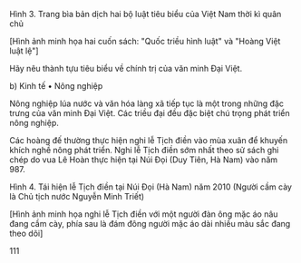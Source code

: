Hình 3. Trang bìa bản dịch hai bộ luật tiêu biểu của Việt Nam thời kì quân chủ

[Hình ảnh minh họa hai cuốn sách: "Quốc triều hình luật" và "Hoàng Việt luật lệ"]

Hãy nêu thành tựu tiêu biểu về chính trị của văn minh Đại Việt.

b) Kinh tế
• Nông nghiệp

Nông nghiệp lúa nước và văn hóa làng xã tiếp tục là một trong những đặc trưng của văn minh Đại Việt. Các triều đại đều đặc biệt chú trọng phát triển nông nghiệp.

Các hoàng đế thường thực hiện nghi lễ Tịch điền vào mùa xuân để khuyến khích nghề nông phát triển. Nghi lễ Tịch điền sớm nhất theo sử sách ghi chép do vua Lê Hoàn thực hiện tại Núi Đọi (Duy Tiên, Hà Nam) vào năm 987.

Hình 4. Tái hiện lễ Tịch điền tại Núi Đọi (Hà Nam) năm 2010
(Người cầm cày là Chủ tịch nước Nguyễn Minh Triết)

[Hình ảnh minh họa nghi lễ Tịch điền với một người đàn ông mặc áo nâu đang cầm cày, phía sau là đám đông người mặc áo dài nhiều màu sắc đang theo dõi]

111